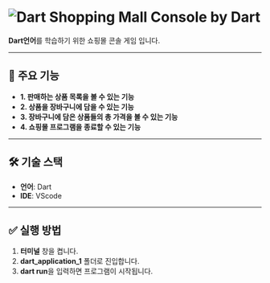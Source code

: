 

# ![Dart](https://img.shields.io/badge/dart-%230175C2.svg?style=for-the-badge&logo=dart&logoColor=white) Shopping Mall Console by Dart

**Dart언어**를 학습하기 위한 쇼핑몰 콘솔 게임 입니다.

---

## 🚀 주요 기능
- **1. 판매하는 상품 목록을 볼 수 있는 기능**
- **2. 상품을 장바구니에 담을 수 있는 기능**
- **3. 장바구니에 담은 상품들의 총 가격을 볼 수 있는 기능**
- **4. 쇼핑몰 프로그램을 종료할 수 있는 기능**

---

## 🛠 기술 스택
- **언어**: Dart
- **IDE**: VScode

---

## ✅ 실행 방법
1. **터미널** 창을 켭니다.
1. **dart_application_1** 폴더로 진입합니다.
2. **dart run**을 입력하면 프로그램이 시작됩니다.
